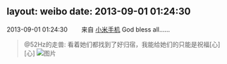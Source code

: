 layout: weibo
date: 2013-09-01 01:24:30
---
<meta name="referrer" content="no-referrer" />

2013-09-01 01:24:30  &nbsp;&nbsp;&nbsp;&nbsp;&nbsp;&nbsp; 来自 <a href="http://app.weibo.com/t/feed/22zMnn" rel="nofollow">小米手机</a>
God bless all……
>  @52Hz的走兽: 看着她们都找到了好归宿，我能给她们的只能是祝福[心][心] ​​​
>  ![图片](https://ww1.sinaimg.cn/large/8beaf773jw1e869nfhke0j20x618g48n.jpg)
